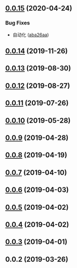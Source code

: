 ## [0.0.15](https://github.com/tinper-bee/bee-colorpicker/compare/v0.0.14...v0.0.15) (2020-04-24)


### Bug Fixes

* 自动化 ([aba26aa](https://github.com/tinper-bee/bee-colorpicker/commit/aba26aa233988580980fd8ac8713e0bac02f8a39))



<a name="0.0.14"></a>
## [0.0.14](https://github.com/tinper-bee/bee-colorpicker/compare/v0.0.13...v0.0.14) (2019-11-26)



<a name="0.0.13"></a>
## [0.0.13](https://github.com/tinper-bee/bee-colorpicker/compare/v0.0.12...v0.0.13) (2019-08-30)



<a name="0.0.12"></a>
## [0.0.12](https://github.com/tinper-bee/bee-colorpicker/compare/v0.0.11...v0.0.12) (2019-08-27)



<a name="0.0.11"></a>
## [0.0.11](https://github.com/tinper-bee/bee-colorpicker/compare/v0.0.10...v0.0.11) (2019-07-26)



<a name="0.0.10"></a>
## [0.0.10](https://github.com/tinper-bee/bee-colorpicker/compare/v0.0.9...v0.0.10) (2019-05-28)



<a name="0.0.9"></a>
## [0.0.9](https://github.com/tinper-bee/bee-colorpicker/compare/v0.0.8...v0.0.9) (2019-04-28)



<a name="0.0.8"></a>
## [0.0.8](https://github.com/tinper-bee/bee-colorpicker/compare/v0.0.7...v0.0.8) (2019-04-19)



<a name="0.0.7"></a>
## [0.0.7](https://github.com/tinper-bee/bee-colorpicker/compare/v0.0.6...v0.0.7) (2019-04-10)



<a name="0.0.6"></a>
## [0.0.6](https://github.com/tinper-bee/bee-colorpicker/compare/v0.0.5...v0.0.6) (2019-04-03)



<a name="0.0.5"></a>
## [0.0.5](https://github.com/tinper-bee/bee-colorpicker/compare/v0.0.4...v0.0.5) (2019-04-02)



<a name="0.0.4"></a>
## [0.0.4](https://github.com/tinper-bee/bee-colorpicker/compare/v0.0.3...v0.0.4) (2019-04-02)



<a name="0.0.3"></a>
## [0.0.3](https://github.com/tinper-bee/bee-colorpicker/compare/v0.0.2...v0.0.3) (2019-04-01)



<a name="0.0.2"></a>
## 0.0.2 (2019-03-26)



